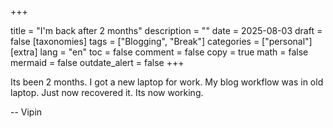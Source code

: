 
+++

title = "I'm back after 2 months"
description = ""
date = 2025-08-03
draft = false
[taxonomies]
tags = ["Blogging", "Break"]
categories = ["personal"]
[extra]
lang = "en"
toc = false
comment = false
copy = true
math = false
mermaid = false
outdate_alert = false
+++

Its been 2 months. I got a new laptop for work. My blog workflow was in old laptop. Just now recovered it. Its now working. 

--
Vipin